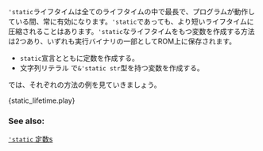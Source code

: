 <!-- A `'static` lifetime is longest possible lifetime, and lasts for
the lifetime of the running program. A `'static` lifetime may also be
coerced to a shorter lifetimes. There are two ways to make a variable
with `'static` lifetime, and both are stored in the read-only memory
of the binary: -->
`'static`ライフタイムは全てのライフタイムの中で最長で、プログラムが動作している間、常に有効になります。`'static`であっても、より短いライフタイムに圧縮されることはあります。`'static`なライフタイムをもつ変数を作成する方法は2つあり、いずれも実行バイナリの一部としてROM上に保存されます。

<!-- * Make a constant with the `static` declaration.
* Make a `string` literal which has type: `&'static str`. -->
* `static`宣言とともに定数を作成する。
* 文字列リテラル で`&'static str`型を持つ変数を作成する。

<!-- See the following example for a display of each method: -->
では、それぞれの方法の例を見ていきましょう。

{static_lifetime.play}

### See also:

[`'static` 定数s][static_const]

[static_const]: /custom_types/constants.html
